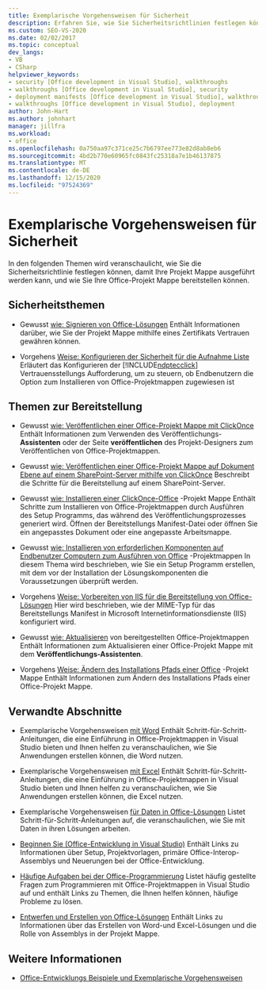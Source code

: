 ```yaml
---
title: Exemplarische Vorgehensweisen für Sicherheit
description: Erfahren Sie, wie Sie Sicherheitsrichtlinien festlegen können, damit Ihre Lösung ausgeführt werden kann und wie Sie Ihre Office-Projekt Mappe bereitstellen können.
ms.custom: SEO-VS-2020
ms.date: 02/02/2017
ms.topic: conceptual
dev_langs:
- VB
- CSharp
helpviewer_keywords:
- security [Office development in Visual Studio], walkthroughs
- walkthroughs [Office development in Visual Studio], security
- deployment manifests [Office development in Visual Studio], walkthroughs
- walkthroughs [Office development in Visual Studio], deployment
author: John-Hart
ms.author: johnhart
manager: jillfra
ms.workload:
- office
ms.openlocfilehash: 0a750aa97c371ce25c7b6797ee773e82d8ab8eb6
ms.sourcegitcommit: 4bd2b770e60965fc0843fc25318a7e1b46137875
ms.translationtype: MT
ms.contentlocale: de-DE
ms.lasthandoff: 12/15/2020
ms.locfileid: "97524369"
---
```

# <a name="security-and-deployment-walkthroughs"></a>Exemplarische Vorgehensweisen für Sicherheit
  In den folgenden Themen wird veranschaulicht, wie Sie die Sicherheitsrichtlinie festlegen können, damit Ihre Projekt Mappe ausgeführt werden kann, und wie Sie Ihre Office-Projekt Mappe bereitstellen können.

## <a name="security-topics"></a>Sicherheitsthemen
- Gewusst [wie: Signieren von Office-Lösungen](../vsto/how-to-sign-office-solutions.md) Enthält Informationen darüber, wie Sie der Projekt Mappe mithilfe eines Zertifikats Vertrauen gewähren können.

- Vorgehens [Weise: Konfigurieren der Sicherheit für die Aufnahme Liste](../vsto/how-to-configure-inclusion-list-security.md) Erläutert das Konfigurieren der [!INCLUDE[ndptecclick](../vsto/includes/ndptecclick-md.md)] Vertrauensstellungs Aufforderung, um zu steuern, ob Endbenutzern die Option zum Installieren von Office-Projektmappen zugewiesen ist

## <a name="deployment-topics"></a>Themen zur Bereitstellung
- Gewusst [wie: Veröffentlichen einer Office-Projekt Mappe mit ClickOnce](/previous-versions/bb386095(v=vs.110)) Enthält Informationen zum Verwenden des Veröffentlichungs- **Assistenten** oder der Seite **veröffentlichen** des Projekt-Designers zum Veröffentlichen von Office-Projektmappen.

- Gewusst [wie: Veröffentlichen einer Office-Projekt Mappe auf Dokument Ebene auf einem SharePoint-Server mithilfe von ClickOnce](/previous-versions/bb608595(v=vs.110)) Beschreibt die Schritte für die Bereitstellung auf einem SharePoint-Server.

- Gewusst [wie: Installieren einer ClickOnce-Office](/previous-versions/bb608592(v=vs.110)) -Projekt Mappe Enthält Schritte zum Installieren von Office-Projektmappen durch Ausführen des Setup Programms, das während des Veröffentlichungsprozesses generiert wird. Öffnen der Bereitstellungs Manifest-Datei oder öffnen Sie ein angepasstes Dokument oder eine angepasste Arbeitsmappe.

- Gewusst [wie: Installieren von erforderlichen Komponenten auf Endbenutzer Computern zum Ausführen von Office](/previous-versions/bb608608(v=vs.110)) -Projektmappen In diesem Thema wird beschrieben, wie Sie ein Setup Programm erstellen, mit dem vor der Installation der Lösungskomponenten die Voraussetzungen überprüft werden.

- Vorgehens [Weise: Vorbereiten von IIS für die Bereitstellung von Office-Lösungen](/previous-versions/bb608629(v=vs.110)) Hier wird beschrieben, wie der MIME-Typ für das Bereitstellungs Manifest in Microsoft Internetinformationsdienste (IIS) konfiguriert wird.

- Gewusst [wie: Aktualisieren](/previous-versions/bb157871(v=vs.110)) von bereitgestellten Office-Projektmappen Enthält Informationen zum Aktualisieren einer Office-Projekt Mappe mit dem **Veröffentlichungs-Assistenten**.

- Vorgehens [Weise: Ändern des Installations Pfads einer Office](/previous-versions/bb608626(v=vs.110)) -Projekt Mappe Enthält Informationen zum Ändern des Installations Pfads einer Office-Projekt Mappe.

## <a name="related-sections"></a>Verwandte Abschnitte
- Exemplarische Vorgehensweisen [mit Word](../vsto/walkthroughs-using-word.md) Enthält Schritt-für-Schritt-Anleitungen, die eine Einführung in Office-Projektmappen in Visual Studio bieten und Ihnen helfen zu veranschaulichen, wie Sie Anwendungen erstellen können, die Word nutzen.

- Exemplarische Vorgehensweisen [mit Excel](../vsto/walkthroughs-using-excel.md) Enthält Schritt-für-Schritt-Anleitungen, die eine Einführung in Office-Projektmappen in Visual Studio bieten und Ihnen helfen zu veranschaulichen, wie Sie Anwendungen erstellen können, die Excel nutzen.

- Exemplarische Vorgehensweisen [für Daten in Office-Lösungen](../vsto/data-in-office-solutions-walkthroughs.md) Listet Schritt-für-Schritt-Anleitungen auf, die veranschaulichen, wie Sie mit Daten in ihren Lösungen arbeiten.

- [Beginnen Sie &#40;Office-Entwicklung in Visual Studio&#41;](../vsto/getting-started-office-development-in-visual-studio.md) Enthält Links zu Informationen über Setup, Projektvorlagen, primäre Office-Interop-Assemblys und Neuerungen bei der Office-Entwicklung.

- [Häufige Aufgaben bei der Office-Programmierung](../vsto/common-tasks-in-office-programming.md) Listet häufig gestellte Fragen zum Programmieren mit Office-Projektmappen in Visual Studio auf und enthält Links zu Themen, die Ihnen helfen können, häufige Probleme zu lösen.

- [Entwerfen und Erstellen von Office-Lösungen](../vsto/designing-and-creating-office-solutions.md) Enthält Links zu Informationen über das Erstellen von Word-und Excel-Lösungen und die Rolle von Assemblys in der Projekt Mappe.

## <a name="see-also"></a>Weitere Informationen
- [Office-Entwicklungs Beispiele und Exemplarische Vorgehensweisen](../vsto/office-development-samples-and-walkthroughs.md)
